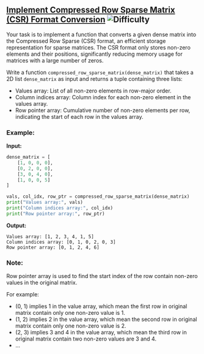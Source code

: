 ## [Implement Compressed Row Sparse Matrix (CSR) Format Conversion](https://www.deep-ml.com/problems/65) ![Difficulty](https://img.shields.io/badge/-Easy-brightgreen)

Your task is to implement a function that converts a given dense matrix into the Compressed Row Sparse (CSR) format, an efficient storage representation for sparse matrices. The CSR format only stores non-zero elements and their positions, significantly reducing memory usage for matrices with a large number of zeros.

Write a function `compressed_row_sparse_matrix(dense_matrix)` that takes a 2D list `dense_matrix` as input and returns a tuple containing three lists:

- Values array: List of all non-zero elements in row-major order.
- Column indices array: Column index for each non-zero element in the values array.
- Row pointer array: Cumulative number of non-zero elements per row, indicating the start of each row in the values array.

### Example:

**Input:**

```python
dense_matrix = [
    [1, 0, 0, 0],
    [0, 2, 0, 0],
    [3, 0, 4, 0],
    [1, 0, 0, 5]
]

vals, col_idx, row_ptr = compressed_row_sparse_matrix(dense_matrix)
print("Values array:", vals)
print("Column indices array:", col_idx)
print("Row pointer array:", row_ptr)
```


**Output:**

```
Values array: [1, 2, 3, 4, 1, 5]
Column indices array: [0, 1, 0, 2, 0, 3]
Row pointer array: [0, 1, 2, 4, 6]
```
### Note:
Row pointer array is used to find the start index of the row contain non-zero values in the original matrix.

For example:
- (0, 1) implies 1 in the value array, which mean the first row in original matrix contain only one non-zero value is 1.
- (1, 2) implies 2 in the value array, which mean the second row in original matrix contain only one non-zero value is 2.
- (2, 3) implies 3 and 4 in the value array, which mean the third row in original matrix contain two non-zero values are 3 and 4.
- ...